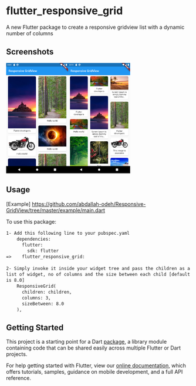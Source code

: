 # flutter_responsive_grid

A new Flutter package to create a responsive gridview list with a dynamic number of columns

## Screenshots

<img src="ss1.png" height="300em"/><img src="ss2.png" height="300em"/>

## Usage

[Example] https://github.com/abdallah-odeh/Responsive-GridView/tree/master/example/main.dart

To use this package:

    1- Add this following line to your pubspec.yaml
        dependencies:
          flutter:
            sdk: flutter
    =>    flutter_responsive_grid:

    2- Simply invoke it inside your widget tree and pass the children as a list of widget, no of columns and the size between each child [default is 8.0]
        ResponsiveGrid(
          children: children,
          columns: 3,
          sizeBetween: 8.0
        ),

## Getting Started

This project is a starting point for a Dart
[package](https://flutter.dev/developing-packages/),
a library module containing code that can be shared easily across
multiple Flutter or Dart projects.

For help getting started with Flutter, view our
[online documentation](https://flutter.dev/docs), which offers tutorials,
samples, guidance on mobile development, and a full API reference.
